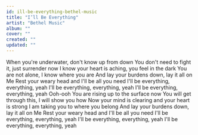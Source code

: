 ```yaml
---
id: ill-be-everything-bethel-music
title: "I’ll Be Everything"
artist: "Bethel Music"
album: ""
cover: ""
created: ""
updated: ""
---
```


When you're underwater, don't know up from down
You don't need to fight it, just surrender now
I know your heart is aching, you feel in the dark
You are not alone, I know where you are
And lay your burdens down, lay it all on Me
Rest your weary head and I'll be all you need
I'll be everything, everything, yeah
I'll be everything, everything, yeah
I'll be everything, everything, yeah
Ooh-ooh
You are rising up to the surface now
You will get through this, I will show you how
Now your mind is clearing and your heart is strong
I am taking you to where you belong
And lay your burdens down, lay it all on Me
Rest your weary head and I'll be all you need
I'll be everything, everything, yeah
I'll be everything, everything, yeah
I'll be everything, everything, yeah